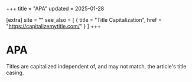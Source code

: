 +++
title = "APA"
updated = 2025-01-28

[extra]
site = ""
see_also = [
    { title = "Title Capitalization", href = "https://capitalizemytitle.com/" }
]
+++

# APA

Titles are capitalized independent of, and may not match, the article's title casing. 
